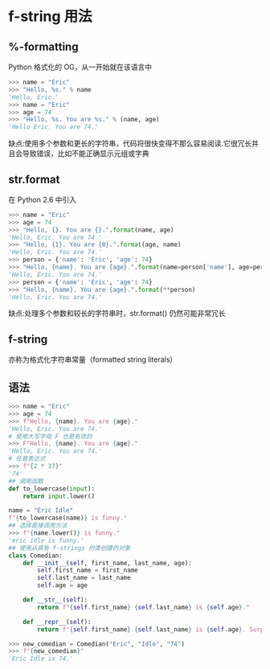 # f-string 用法
## %-formatting
Python 格式化的 OG，从一开始就在该语言中
```python
>>> name = "Eric"
>>> "Hello, %s." % name
'Hello, Eric.'
>>> name = "Eric"
>>> age = 74
>>> "Hello, %s. You are %s." % (name, age)
'Hello Eric. You are 74.'
```
缺点:使用多个参数和更长的字符串，代码将很快变得不那么容易阅读.它很冗长并且会导致错误，比如不能正确显示元组或字典
## str.format
在 Python 2.6 中引入
```python
>>> name = "Eric"
>>> age = 74
>>> "Hello, {}. You are {}.".format(name, age)
'Hello, Eric. You are 74.'
>>> "Hello, {1}. You are {0}.".format(age, name)
'Hello, Eric. You are 74.'
>>> person = {'name': 'Eric', 'age': 74}
>>> "Hello, {name}. You are {age}.".format(name=person['name'], age=person['age'])
'Hello, Eric. You are 74.'
>>> person = {'name': 'Eric', 'age': 74}
>>> "Hello, {name}. You are {age}.".format(**person)
'Hello, Eric. You are 74.'
```
缺点:处理多个参数和较长的字符串时，str.format() 仍然可能非常冗长
## f-string
亦称为格式化字符串常量（formatted string literals）
## 语法
```python
>>> name = "Eric"
>>> age = 74
>>> f"Hello, {name}. You are {age}."
'Hello, Eric. You are 74.'
# 使用大写字母 F 也是有效的
>>> F"Hello, {name}. You are {age}."
'Hello, Eric. You are 74.'
# 任意表达式
>>> f"{2 * 37}"
'74'
## 调用函数
def to_lowercase(input):
    return input.lower()

name = "Eric Idle"
f"{to_lowercase(name)} is funny."
## 选择直接调用方法
>>> f"{name.lower()} is funny."
'eric idle is funny.'
## 使用从具有 f-strings 的类创建的对象
class Comedian:
    def __init__(self, first_name, last_name, age):
        self.first_name = first_name
        self.last_name = last_name
        self.age = age

    def __str__(self):
        return f"{self.first_name} {self.last_name} is {self.age}."

    def __repr__(self):
        return f"{self.first_name} {self.last_name} is {self.age}. Surprise!"

>>> new_comedian = Comedian("Eric", "Idle", "74")
>>> f"{new_comedian}"
'Eric Idle is 74.'
```